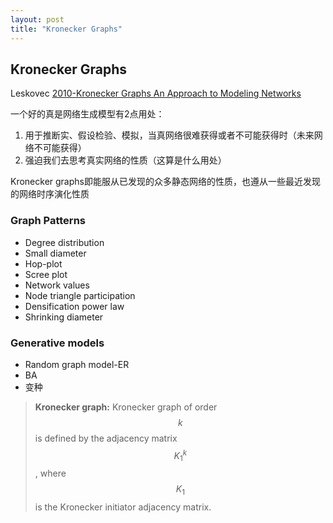 ```yaml
---
layout: post
title: "Kronecker Graphs"
---
```


## Kronecker Graphs ##

Leskovec
[2010-Kronecker Graphs An Approach to Modeling Networks](http://scholar.google.com.hk/scholar?q=Kronecker+Graphs+An+Approach+to+Modeling+Networks&btnG=&hl=zh-CN&as_sdt=0%2C5&as_vis=1)

一个好的真是网络生成模型有2点用处：  
1. 用于推断实、假设检验、模拟，当真网络很难获得或者不可能获得时（未来网络不可能获得）  
2. 强迫我们去思考真实网络的性质（这算是什么用处）

Kronecker graphs即能服从已发现的众多静态网络的性质，也遵从一些最近发现的网络时序演化性质

### Graph Patterns ###


- Degree distribution
- Small diameter
- Hop-plot
- Scree plot
- Network values
- Node triangle participation
- Densification power law
- Shrinking diameter

### Generative models ###


- Random graph model-ER
- BA
- 变种

> **Kronecker graph:** Kronecker graph of order $$k$$ is defined by the adjacency matrix $$K_1^k$$, where $$K_1$$ is the Kronecker initiator adjacency matrix.

